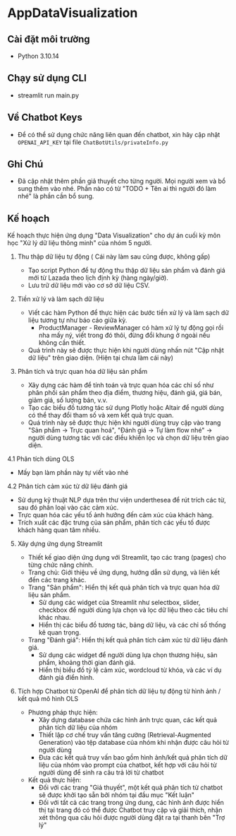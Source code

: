 # AppDataVisualization

## Cài đặt môi trường
- Python 3.10.14
## Chạy sử dụng CLI
- streamlit run main.py

## Về Chatbot Keys
- Để có thể sử dụng chức năng liên quan đến chatbot, xin hãy cập nhật `OPENAI_API_KEY` tại file `ChatBotUtils/privateInfo.py`

## Ghi Chú
- Đã cập nhật thêm phần giả thuyết cho từng người. Mọi người xem và bổ sung thêm vào nhé. Phần nào có từ "TODO + Tên ai thì người đó làm nhé" là phần cần bổ sung.

## Kế hoạch
Kế hoạch thực hiện ứng dụng "Data Visualization" cho dự án cuối kỳ môn học "Xử lý dữ liệu thông minh" của nhóm 5 người.

1. Thu thập dữ liệu tự động ( Cái này làm sau cũng được, không gấp)
   - Tạo script Python để tự động thu thập dữ liệu sản phẩm và đánh giá mới từ Lazada theo lịch định kỳ (hàng ngày/giờ).
   - Lưu trữ dữ liệu mới vào cơ sở dữ liệu CSV.

2. Tiền xử lý và làm sạch dữ liệu
   - Viết các hàm Python để thực hiện các bước tiền xử lý và làm sạch dữ liệu tương tự như báo cáo giữa kỳ.
     - ProductManager - ReviewManager có hàm xử lý tự động gọi rồi nha mấy ný, viết trong đó thôi, đừng đổi khung ở ngoài nếu không cần thiết.
   - Quá trình này sẽ được thực hiện khi người dùng nhấn nút "Cập nhật dữ liệu" trên giao diện. (Hiện tại chưa làm cái này)

3. Phân tích và trực quan hóa dữ liệu sản phẩm
   - Xây dựng các hàm để tính toán và trực quan hóa các chỉ số như phân phối sản phẩm theo địa điểm, thương hiệu, đánh giá, giá bán, giảm giá, số lượng bán, v.v.
   - Tạo các biểu đồ tương tác sử dụng Plotly hoặc Altair để người dùng có thể thay đổi tham số và xem kết quả trực quan.
   - Quá trình này sẽ được thực hiện khi người dùng truy cập vào trang "Sản phẩm -> Trực quan hoá", "Đánh giá -> Tự làm flow nhé" -> người dùng tương tác với các điều khiển lọc và chọn dữ liệu trên giao diện.

4.1 Phân tích dùng OLS
   - Mấy bạn làm phần này tự viết vào nhé

4.2 Phân tích cảm xúc từ dữ liệu đánh giá
   - Sử dụng kỹ thuật NLP dựa trên thư viện underthesea để rút trích các từ, sau đó phân loại vào các cảm xúc.
   - Trực quan hóa các yếu tố ảnh hưởng đến cảm xúc của khách hàng.
   - Trích xuất các đặc trưng của sản phẩm, phân tích các yếu tố được khách hàng quan tâm nhiều.
   
5. Xây dựng ứng dụng Streamlit
   - Thiết kế giao diện ứng dụng với Streamlit, tạo các trang (pages) cho từng chức năng chính.
   - Trang chủ: Giới thiệu về ứng dụng, hướng dẫn sử dụng, và liên kết đến các trang khác.
   - Trang "Sản phẩm": Hiển thị kết quả phân tích và trực quan hóa dữ liệu sản phẩm.
     - Sử dụng các widget của Streamlit như selectbox, slider, checkbox để người dùng lựa chọn và lọc dữ liệu theo các tiêu chí khác nhau.
     - Hiển thị các biểu đồ tương tác, bảng dữ liệu, và các chỉ số thống kê quan trọng.
   - Trang "Đánh giá": Hiển thị kết quả phân tích cảm xúc từ dữ liệu đánh giá.
     - Sử dụng các widget để người dùng lựa chọn thương hiệu, sản phẩm, khoảng thời gian đánh giá.
     - Hiển thị biểu đồ tỷ lệ cảm xúc, wordcloud từ khóa, và các ví dụ đánh giá điển hình.

6. Tích hợp Chatbot từ OpenAI để phân tích dữ liệu tự động từ hình ảnh / kết quả mô hình OLS
   - Phương pháp thực hiện:
      - Xây dựng database chứa các hình ảnh trực quan, các kết quả phân tích dữ liệu của nhóm
      - Thiết lập cơ chế truy vấn tăng cường (Retrieval-Augmented Generation) vào tệp database của nhóm khi nhận được câu hỏi từ người dùng
      - Đưa các kết quả truy vấn bao gồm hình ảnh/kết quả phân tích dữ liệu của nhóm vào prompt của chatbot, kết hợp với câu hỏi từ người dùng để sinh ra câu trả lời từ chatbot
   - Kết quả thực hiện:
      - Đối với các trang "Giả thuyết", một kết quả phân tích từ chatbot sẽ được khởi tạo sẵn bởi nhóm tại đầu mục "Kết luận"
      - Đối với tất cả các trang trong ứng dung, các hình ảnh được hiển thị tại trang đó có thể được Chatbot truy cập và giải thích, nhận xét thông qua câu hỏi được người dùng đặt ra tại thanh bên "Trợ lý"